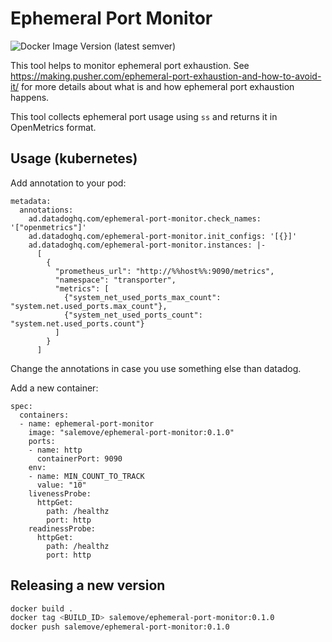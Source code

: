 # Ephemeral Port Monitor

![Docker Image Version (latest semver)](https://img.shields.io/docker/v/salemove/ephemeral-port-monitor)

This tool helps to monitor ephemeral port exhaustion. See
https://making.pusher.com/ephemeral-port-exhaustion-and-how-to-avoid-it/ for
more details about what is and how ephemeral port exhaustion happens.

This tool collects ephemeral port usage using `ss` and returns it in
OpenMetrics format.

## Usage (kubernetes)

Add annotation to your pod:

```
metadata:
  annotations:
    ad.datadoghq.com/ephemeral-port-monitor.check_names: '["openmetrics"]'
    ad.datadoghq.com/ephemeral-port-monitor.init_configs: '[{}]'
    ad.datadoghq.com/ephemeral-port-monitor.instances: |-
      [
        {
          "prometheus_url": "http://%%host%%:9090/metrics",
          "namespace": "transporter",
          "metrics": [
            {"system_net_used_ports_max_count": "system.net.used_ports.max_count"},
            {"system_net_used_ports_count": "system.net.used_ports.count"}
          ]
        }
      ]
```

Change the annotations in case you use something else than datadog.

Add a new container:

```
spec:
  containers:
  - name: ephemeral-port-monitor
    image: "salemove/ephemeral-port-monitor:0.1.0"
    ports:
    - name: http
      containerPort: 9090
    env:
    - name: MIN_COUNT_TO_TRACK
      value: "10"
    livenessProbe:
      httpGet:
        path: /healthz
        port: http
    readinessProbe:
      httpGet:
        path: /healthz
        port: http
```

## Releasing a new version

```bash
docker build .
docker tag <BUILD_ID> salemove/ephemeral-port-monitor:0.1.0
docker push salemove/ephemeral-port-monitor:0.1.0
```
